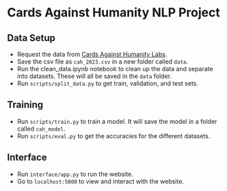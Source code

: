 # Cards Against Humanity NLP Project

## Data Setup
- Request the data from [Cards Against Humanity Labs](https://lab.cardsagainsthumanity.com/).
- Save the csv file as `cah_2023.csv` in a new folder called `data`.
- Run the clean_data.ipynb notebook to clean up the data and separate into datasets. These will all be saved in the `data` folder.
- Run `scripts/split_data.py` to get train, validation, and test sets.

## Training
- Run `scripts/train.py` to train a model. It will save the model in a folder called `cah_model`.
- Run `scripts/eval.py` to get the accuracies for the different datasets.

## Interface
- Run `interface/app.py` to run the website.
- Go to `localhost:5000` to view and interact with the website.